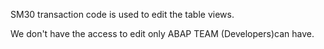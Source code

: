 SM30 transaction code is used to edit the table views.

We don't have the access to edit only ABAP TEAM (Developers)can have.
